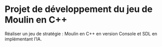 # Projet de développement du jeu de Moulin en C++
Réaliser un jeu de stratégie : Moulin en C++ en version Console et SDL en implémentant l’IA.
